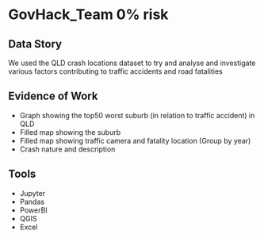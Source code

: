 # GovHack_Team 0% risk


## Data Story
We used the QLD crash locations dataset to try and analyse and investigate various factors contributing to traffic accidents and road fatalities

## Evidence of Work
* Graph showing the top50 worst suburb (in relation to traffic accident) in QLD
* Filled map showing the suburb 
* Filled map showing traffic camera and fatality location (Group by year)
* Crash nature and description

## Tools

* Jupyter
* Pandas
* PowerBI
* QGIS
* Excel
